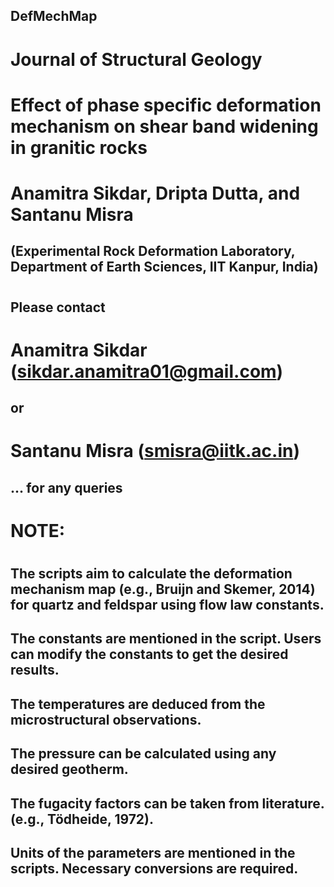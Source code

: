 ## DefMechMap
#
# Journal of Structural Geology
#
# Effect of phase specific deformation mechanism on shear band widening in granitic rocks
#
# Anamitra Sikdar, Dripta Dutta, and Santanu Misra
## (Experimental Rock Deformation Laboratory, Department of Earth Sciences, IIT Kanpur, India)
#
#
## Please contact
# Anamitra Sikdar (sikdar.anamitra01@gmail.com)
## or 
# Santanu Misra (smisra@iitk.ac.in)
## ... for any queries
#
#
# NOTE:
#
## The scripts aim to calculate the deformation mechanism map (e.g., Bruijn and Skemer, 2014) for quartz and feldspar using flow law constants.
## The constants are mentioned in the script. Users can modify the constants to get the desired results.
## The temperatures are deduced from the microstructural observations.
## The pressure can be calculated using any desired geotherm. 
## The fugacity factors can be taken from literature. (e.g., Tödheide, 1972).
## Units of the parameters are mentioned in the scripts. Necessary conversions are required.
